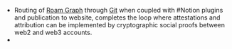 - Routing of [Roam Graph](Roam%20Graph.md) through [Git](Git.md) when coupled with #Notion plugins and publication to website, completes the loop where attestations and attribution can be implemented by cryptographic social proofs between web2 and web3 accounts.
- 